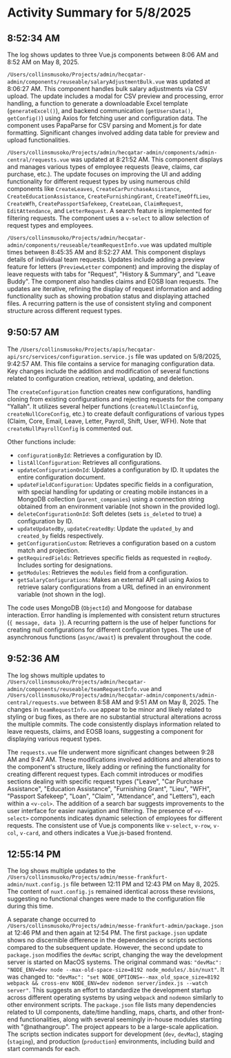 # Activity Summary for 5/8/2025

## 8:52:34 AM
The log shows updates to three Vue.js components between 8:06 AM and 8:52 AM on May 8, 2025.

`/Users/collinsmusoko/Projects/admin/hecqatar-admin/components/reuseable/salaryAdjustmentBulk.vue`  was updated at 8:06:27 AM. This component handles bulk salary adjustments via CSV upload.  The update includes a modal for CSV preview and processing,  error handling,  a function to generate a downloadable Excel template (`generateExcel()`),  and  backend communication (`getUsersData()`, `getConfig()`) using Axios for fetching user and configuration data.  The component uses PapaParse for CSV parsing and Moment.js for date formatting.  Significant changes involved adding data table for preview and upload functionalities.

`/Users/collinsmusoko/Projects/admin/hecqatar-admin/components/admin-central/requests.vue` was updated at 8:21:52 AM. This component displays and manages various types of employee requests (leave, claims, car purchase, etc.).  The update focuses on improving the UI and adding functionality for different request types by using numerous child components like `CreateLeaves`, `CreateCarPurchaseAssistance`, `CreateEducationAssistance`, `CreateFurnishingGrant`, `CreateTimeOffLieu`, `CreateWfh`, `CreatePassportSafekeep`, `CreateLoan`, `ClaimRequest`, `EditAttendance`, and `LetterRequest`. A search feature is implemented for filtering requests.  The component uses a `v-select` to allow selection of request types and employees.

`/Users/collinsmusoko/Projects/admin/hecqatar-admin/components/reuseable/teamRequestInfo.vue` was updated multiple times between 8:45:35 AM and 8:52:27 AM.  This component displays details of individual team requests. Updates include adding a preview feature for letters (`PreviewLetter` component) and improving the display of leave requests with tabs for "Request", "History & Summary", and "Leave Buddy".  The component also handles claims and EOSB loan requests.  The updates are iterative, refining the display of request information and adding functionality such as showing probation status and displaying attached files.  A recurring pattern is the use of consistent styling and component structure across different request types.


## 9:50:57 AM
The `/Users/collinsmusoko/Projects/apis/hecqatar-api/src/services/configuration.service.js` file was updated on 5/8/2025, 9:42:57 AM.  This file contains a service for managing configuration data.  Key changes include the addition and modification of several functions related to configuration creation, retrieval, updating, and deletion.

The `createConfiguration` function creates new configurations, handling cloning from existing configurations and  rejecting requests for the company "Yallah". It utilizes several helper functions (`createNullClaimConfig`, `createNullCoreConfig`, etc.) to create default configurations of various types (Claim, Core, Email, Leave, Letter, Payroll, Shift, User, WFH).  Note that `createNullPayrollConfig` is commented out.

Other functions include:

* `configurationById`: Retrieves a configuration by ID.
* `listAllConfiguration`: Retrieves all configurations.
* `updateConfigurationOnId`: Updates a configuration by ID.  It updates the entire configuration document.
* `updateFieldConfiguration`:  Updates specific fields in a configuration, with special handling for updating or creating mobile instances in a MongoDB collection (`parent_companies`) using a connection string obtained from an environment variable (not shown in the provided log).
* `deleteConfigurationOnId`: Soft deletes (sets `is_deleted` to true) a configuration by ID.
* `updateUpdatedBy`, `updateCreatedBy`: Update the `updated_by` and `created_by` fields respectively.
* `getConfigurationCustom`: Retrieves a configuration based on a custom match and projection.
* `getRequiredFields`: Retrieves specific fields as requested in `reqBody`. Includes sorting for designations.
* `getModules`: Retrieves the `modules` field from a configuration.
* `getSalaryConfigurations`: Makes an external API call using Axios to retrieve salary configurations from a URL defined in an environment variable (not shown in the log).


The code uses MongoDB (`ObjectId`) and Mongoose for database interaction.  Error handling is implemented with consistent return structures (`{ message, data }`).  A recurring pattern is the use of helper functions for creating null configurations for different configuration types.  The use of asynchronous functions (`async/await`) is prevalent throughout the code.


## 9:52:36 AM
The log shows multiple updates to `/Users/collinsmusoko/Projects/admin/hecqatar-admin/components/reuseable/teamRequestInfo.vue` and `/Users/collinsmusoko/Projects/admin/hecqatar-admin/components/admin-central/requests.vue` between 8:58 AM and 9:51 AM on May 8, 2025.  The changes in `teamRequestInfo.vue` appear to be minor and likely related to styling or bug fixes, as there are no substantial structural alterations across the multiple commits.  The code consistently displays information related to leave requests, claims, and EOSB loans, suggesting a component for displaying various request types.

The `requests.vue` file underwent more significant changes between 9:28 AM and 9:47 AM. These modifications involved additions and alterations to the component's structure, likely adding or refining the functionality for creating different request types.  Each commit introduces or modifies sections dealing with specific request types ("Leave", "Car Purchase Assistance", "Education Assistance", "Furnishing Grant", "Lieu", "WFH", "Passport Safekeep", "Loan", "Claim", "Attendance", and "Letters"),  each within a `<v-col>`.  The addition of a search bar suggests improvements to the user interface for easier navigation and filtering.  The presence of `<v-select>` components indicates dynamic selection of employees for different requests. The consistent use of Vue.js components like `v-select`, `v-row`, `v-col`, `v-card`, and others indicates a Vue.js-based frontend.


## 12:55:14 PM
The log shows multiple updates to the `/Users/collinsmusoko/Projects/admin/messe-frankfurt-admin/nuxt.config.js` file between 12:11 PM and 12:43 PM on May 8, 2025.  The content of `nuxt.config.js` remained identical across these revisions, suggesting no functional changes were made to the configuration file during this time.

A separate change occurred to `/Users/collinsmusoko/Projects/admin/messe-frankfurt-admin/package.json` at 12:46 PM and then again at 12:54 PM. The first `package.json` update shows no discernible difference in the dependencies or scripts sections compared to the subsequent update. However, the second update to `package.json` modifies the `devMac` script, changing the way the development server is started on MacOS systems. The original command was: `"devMac": "NODE_ENV=dev node --max-old-space-size=8192 node_modules/.bin/nuxt"`.  It was changed to: `"devMac": "set NODE_OPTIONS=--max_old_space_size=8192 webpack && cross-env NODE_ENV=dev nodemon server/index.js --watch server"`. This suggests an effort to standardize the development startup across different operating systems by using `webpack` and `nodemon` similarly to other environment scripts.  The `package.json` file lists many dependencies related to UI components, date/time handling, maps, charts, and other front-end functionalities, along with several seemingly in-house modules starting with "@nathangroup".  The project appears to be a large-scale application.  The scripts section indicates support for development (`dev`, `devMac`), staging (`staging`), and production (`production`) environments, including build and start commands for each.
